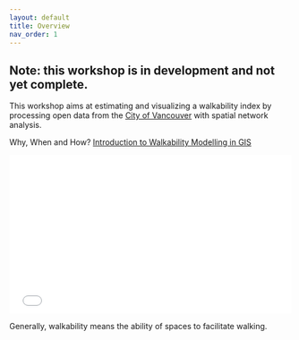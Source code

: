 ```yaml
---
layout: default
title: Overview
nav_order: 1
---
```

## Note: this workshop is in development and not yet complete.

This workshop aims at estimating and visualizing a walkability index by processing open data from the [City of Vancouver](https://opendata.vancouver.ca/pages/home/) with spatial network analysis.

Why, When and How?
<a href="slides.html" target="blank" >Introduction to Walkability Modelling in GIS</a>

<div style="overflow: hidden;
  padding-top: 56.25%;
  position: relative">
  <iframe src="slides.html" title="demo embedded slide deck" scrolling="no" frameborder="0"
    style="border: 0;
   height: 100%;
   left: 0;
   position: absolute;
   top: 0;
   width: 100%;">
   <p>Your browser does not support iframes.</p>
 </iframe>
</div>

Generally, walkability means the ability of spaces to facilitate walking.
